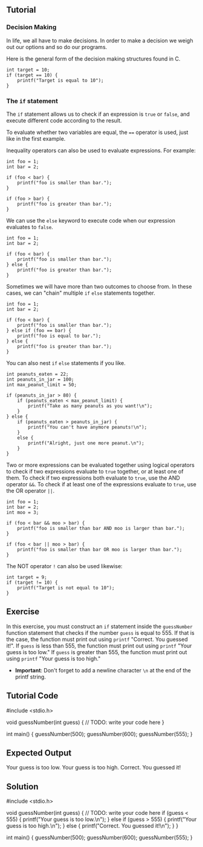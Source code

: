 Tutorial
--------

### Decision Making

In life, we all have to make decisions. In order to make a decision we weigh out our options and so do our programs.

Here is the general form of the decision making structures found in C.


    int target = 10;
    if (target == 10) {
        printf("Target is equal to 10");
    }


### The `if` statement

The `if` statement allows us to check if an expression is `true` or `false`, and execute different code according to the result.

To evaluate whether two variables are equal, the `==` operator is used, just like in the first example.

Inequality operators can also be used to evaluate expressions. For example:

    int foo = 1;
    int bar = 2;

    if (foo < bar) {
        printf("foo is smaller than bar.");
    }

    if (foo > bar) {
        printf("foo is greater than bar.");
    }

We can use the `else` keyword to execute code when our expression evaluates to `false`.

    int foo = 1;
    int bar = 2;

    if (foo < bar) {
        printf("foo is smaller than bar.");
    } else {
        printf("foo is greater than bar.");
    }

Sometimes we will have more than two outcomes to choose from. In these cases, we can "chain" multiple `if` `else` statements together.

    int foo = 1;
    int bar = 2;

    if (foo < bar) {
        printf("foo is smaller than bar.");
    } else if (foo == bar) {
        printf("foo is equal to bar.");
    } else {
        printf("foo is greater than bar.");
    }

You can also nest `if` `else` statements if you like.

    int peanuts_eaten = 22;
    int peanuts_in_jar = 100;
    int max_peanut_limit = 50;

    if (peanuts_in_jar > 80) {
        if (peanuts_eaten < max_peanut_limit) {
            printf("Take as many peanuts as you want!\n");
        }
    } else {
        if (peanuts_eaten > peanuts_in_jar) {
            printf("You can't have anymore peanuts!\n");
        }
        else {
            printf("Alright, just one more peanut.\n");
        }
    }


Two or more expressions can be evaluated together using logical operators to check if two expressions evaluate to `true` together, or at least one of them. To check if two expressions both evaluate to `true`, use the AND operator `&&`. To check if at least one of the expressions evaluate to `true`, use the OR operator `||`.

    int foo = 1;
    int bar = 2;
    int moo = 3;

    if (foo < bar && moo > bar) {
        printf("foo is smaller than bar AND moo is larger than bar.");
    }

    if (foo < bar || moo > bar) {
        printf("foo is smaller than bar OR moo is larger than bar.");
    }

The NOT operator `!` can also be used likewise:

    int target = 9;
    if (target != 10) {
        printf("Target is not equal to 10");
    }


Exercise
--------

In this exercise, you must construct an `if` statement inside the `guessNumber` function statement that checks if the number `guess` is equal to 555. If that is the case, the function must print out using `printf` "Correct. You guessed it!". If `guess` is less than 555, the function must print out using `printf` "Your guess is too low." If `guess` is greater than 555, the function must print out using `printf` "Your guess is too high."

* **Important**: Don't forget to add a newline character `\n` at the end of the printf string.

Tutorial Code
-------------

#include <stdio.h>

void guessNumber(int guess) {
    // TODO: write your code here
}

int main() {
    guessNumber(500);
    guessNumber(600);
    guessNumber(555);
}

Expected Output
---------------

Your guess is too low.
Your guess is too high.
Correct. You guessed it!

Solution
--------

#include <stdio.h>

void guessNumber(int guess) {
    // TODO: write your code here
    if (guess < 555) {
        printf("Your guess is too low.\n");
    } else if (guess > 555) {
        printf("Your guess is too high.\n");
    } else {
        printf("Correct. You guessed it!\n");
    }
}

int main() {
    guessNumber(500);
    guessNumber(600);
    guessNumber(555);
}
